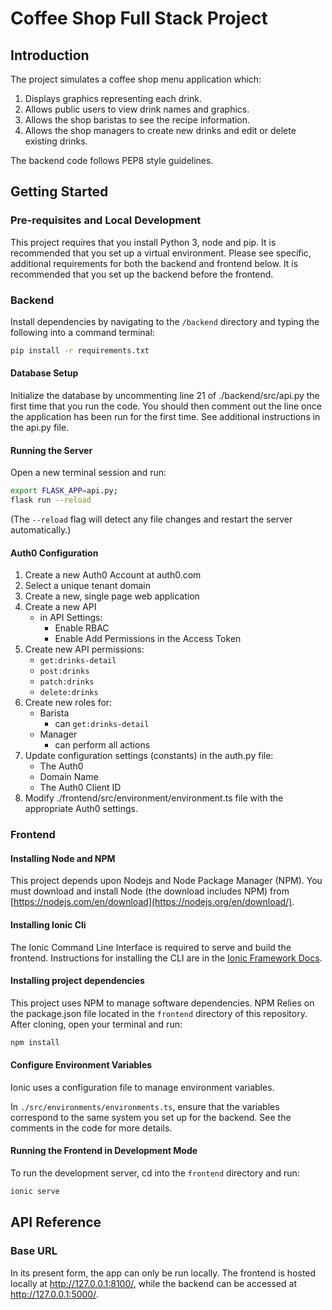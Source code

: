 # Coffee Shop Full Stack Project

## Introduction

The project simulates a coffee shop menu application which:

1) Displays graphics representing each drink.
2) Allows public users to view drink names and graphics.
3) Allows the shop baristas to see the recipe information.
4) Allows the shop managers to create new drinks and edit or delete existing drinks.

The backend code follows PEP8 style guidelines.

## Getting Started

### Pre-requisites and Local Development

This project requires that you install Python 3, node and pip. It is recommended that you set up a virtual environment. Please see specific, additional requirements for both the backend and frontend below. It is recommended that you set up the backend before the frontend.

### Backend

Install dependencies by navigating to the `/backend` directory and typing the following into a command terminal:

```bash
pip install -r requirements.txt
```

#### Database Setup

Initialize the database by uncommenting line 21 of ./backend/src/api.py the first time that you run the code. You should then comment out the line once the application has been run for the first time. See additional instructions in the api.py file.

#### Running the Server

Open a new terminal session and run:

```bash
export FLASK_APP=api.py;
flask run --reload
```

(The `--reload` flag will detect any file changes and restart the server automatically.)

#### Auth0 Configuration

1. Create a new Auth0 Account at auth0.com
2. Select a unique tenant domain
3. Create a new, single page web application
4. Create a new API
    - in API Settings:
        - Enable RBAC
        - Enable Add Permissions in the Access Token
5. Create new API permissions:
    - `get:drinks-detail`
    - `post:drinks`
    - `patch:drinks`
    - `delete:drinks`
6. Create new roles for:
    - Barista
        - can `get:drinks-detail`
    - Manager
        - can perform all actions
7. Update configuration settings (constants) in the auth.py file:
    - The Auth0
    - Domain Name
    - The Auth0 Client ID
8. Modify ./frontend/src/environment/environment.ts file with the appropriate Auth0 settings.


### Frontend

#### Installing Node and NPM

This project depends upon Nodejs and Node Package Manager (NPM). You must download and install Node (the download includes NPM) from [https://nodejs.com/en/download](https://nodejs.org/en/download/).

#### Installing Ionic Cli

The Ionic Command Line Interface is required to serve and build the frontend. Instructions for installing the CLI  are in the [Ionic Framework Docs](https://ionicframework.com/docs/installation/cli).

#### Installing project dependencies

This project uses NPM to manage software dependencies. NPM Relies on the package.json file located in the `frontend` directory of this repository. After cloning, open your terminal and run:

```bash
npm install
```

#### Configure Environment Variables

Ionic uses a configuration file to manage environment variables.

In `./src/environments/environments.ts`, ensure that the variables correspond to the same system you set up for the backend. See the comments in the code for more details.

#### Running the Frontend in Development Mode

To run the development server, cd into the `frontend` directory and run:

```bash
ionic serve
```

## API Reference

### Base URL

In its present form, the app can only be run locally. The frontend is hosted locally at http://127.0.0.1:8100/, while the backend can be accessed at http://127.0.0.1:5000/.
